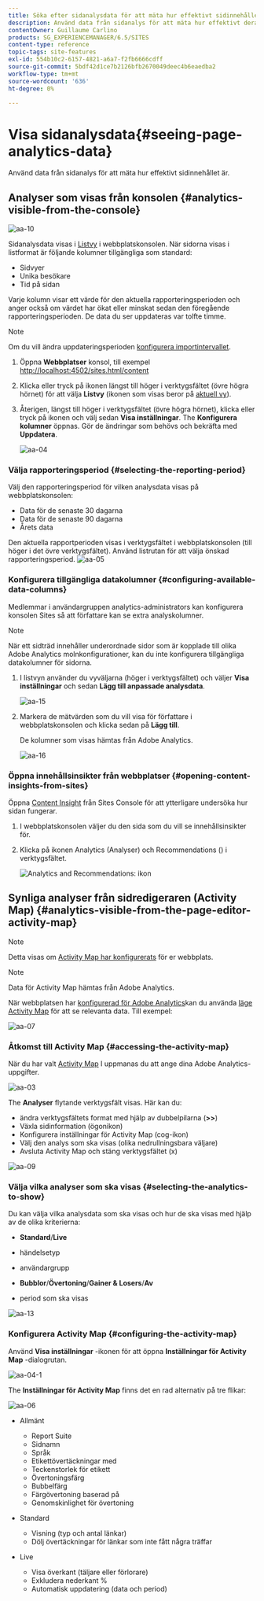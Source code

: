 ```yaml
---
title: Söka efter sidanalysdata för att mäta hur effektivt sidinnehållet är
description: Använd data från sidanalys för att mäta hur effektivt deras sidinnehåll är
contentOwner: Guillaume Carlino
products: SG_EXPERIENCEMANAGER/6.5/SITES
content-type: reference
topic-tags: site-features
exl-id: 554b10c2-6157-4821-a6a7-f2fb6666cdff
source-git-commit: 5bdf42d1ce7b2126bfb2670049deec4b6eaedba2
workflow-type: tm+mt
source-wordcount: '636'
ht-degree: 0%

---
```


# Visa sidanalysdata{#seeing-page-analytics-data}

Använd data från sidanalys för att mäta hur effektivt sidinnehållet är.

## Analyser som visas från konsolen {#analytics-visible-from-the-console}

![aa-10](assets/aa-10.png)

Sidanalysdata visas i [Listvy](/help/sites-authoring/basic-handling.md#list-view) i webbplatskonsolen. När sidorna visas i listformat är följande kolumner tillgängliga som standard:

* Sidvyer
* Unika besökare
* Tid på sidan

Varje kolumn visar ett värde för den aktuella rapporteringsperioden och anger också om värdet har ökat eller minskat sedan den föregående rapporteringsperioden. De data du ser uppdateras var tolfte timme.

>[!NOTE]
>
>Om du vill ändra uppdateringsperioden [konfigurera importintervallet](/help/sites-administering/adobeanalytics-connect.md#configuring-the-import-interval).

1. Öppna **Webbplatser** konsol, till exempel [http://localhost:4502/sites.html/content](http://localhost:4502/sites.html/content)
1. Klicka eller tryck på ikonen längst till höger i verktygsfältet (övre högra hörnet) för att välja **Listvy** (ikonen som visas beror på [aktuell vy](/help/sites-authoring/basic-handling.md#viewing-and-selecting-resources)).

1. Återigen, längst till höger i verktygsfältet (övre högra hörnet), klicka eller tryck på ikonen och välj sedan **Visa inställningar**. The **Konfigurera kolumner** öppnas. Gör de ändringar som behövs och bekräfta med **Uppdatera**.

   ![aa-04](assets/aa-04.png)

### Välja rapporteringsperiod {#selecting-the-reporting-period}

Välj den rapporteringsperiod för vilken analysdata visas på webbplatskonsolen:

* Data för de senaste 30 dagarna
* Data för de senaste 90 dagarna
* Årets data

Den aktuella rapportperioden visas i verktygsfältet i webbplatskonsolen (till höger i det övre verktygsfältet). Använd listrutan för att välja önskad rapporteringsperiod.
![aa-05](assets/aa-05.png)

### Konfigurera tillgängliga datakolumner {#configuring-available-data-columns}

Medlemmar i användargruppen analytics-administrators kan konfigurera konsolen Sites så att författare kan se extra analyskolumner.

>[!NOTE]
>
>När ett sidträd innehåller underordnade sidor som är kopplade till olika Adobe Analytics molnkonfigurationer, kan du inte konfigurera tillgängliga datakolumner för sidorna.

1. I listvyn använder du vyväljarna (höger i verktygsfältet) och väljer **Visa inställningar** och sedan **Lägg till anpassade analysdata**.

   ![aa-15](assets/aa-15.png)

1. Markera de mätvärden som du vill visa för författare i webbplatskonsolen och klicka sedan på **Lägg till**.

   De kolumner som visas hämtas från Adobe Analytics.

   ![aa-16](assets/aa-16.png)

### Öppna innehållsinsikter från webbplatser {#opening-content-insights-from-sites}

Öppna [Content Insight](/help/sites-authoring/content-insights.md) från Sites Console för att ytterligare undersöka hur sidan fungerar.

1. I webbplatskonsolen väljer du den sida som du vill se innehållsinsikter för.
1. Klicka på ikonen Analytics (Analyser) och Recommendations () i verktygsfältet.

   ![Analytics and Recommendations: ikon](do-not-localize/chlimage_1-16a.png)

## Synliga analyser från sidredigeraren (Activity Map) {#analytics-visible-from-the-page-editor-activity-map}

>[!NOTE]
>
>Detta visas om [Activity Map har konfigurerats](/help/sites-administering/adobeanalytics-connect.md#configuring-for-the-activity-map) för er webbplats.

>[!NOTE]
>
>Data för Activity Map hämtas från Adobe Analytics.

När webbplatsen har [konfigurerad för Adobe Analytics](/help/sites-administering/adobeanalytics-connect.md)kan du använda [läge Activity Map](/help/sites-authoring/author-environment-tools.md#page-modes) för att se relevanta data. Till exempel:

![aa-07](assets/aa-07.png)

### Åtkomst till Activity Map {#accessing-the-activity-map}

När du har valt [Activity Map](/help/sites-authoring/author-environment-tools.md#page-modes) I uppmanas du att ange dina Adobe Analytics-uppgifter.

![aa-03](assets/aa-03.png)

The **Analyser** flytande verktygsfält visas. Här kan du:

* ändra verktygsfältets format med hjälp av dubbelpilarna (**>>**)
* Växla sidinformation (ögonikon)
* Konfigurera inställningar för Activity Map (cog-ikon)
* Välj den analys som ska visas (olika nedrullningsbara väljare)
* Avsluta Activity Map och stäng verktygsfältet (x)

![aa-09](assets/aa-09.png)

### Välja vilka analyser som ska visas {#selecting-the-analytics-to-show}

Du kan välja vilka analysdata som ska visas och hur de ska visas med hjälp av de olika kriterierna:

* **Standard**/**Live**

* händelsetyp
* användargrupp
* **Bubblor**/**Övertoning**/**Gainer &amp; Losers**/**Av**

* period som ska visas

![aa-13](assets/aa-13.png)

### Konfigurera Activity Map {#configuring-the-activity-map}

Använd **Visa inställningar** -ikonen för att öppna **Inställningar för Activity Map** -dialogrutan.

![aa-04-1](assets/aa-04-1.png)

The **Inställningar för Activity Map** finns det en rad alternativ på tre flikar:

![aa-06](assets/aa-06.png)

* Allmänt

   * Report Suite
   * Sidnamn
   * Språk
   * Etikettövertäckningar med
   * Teckenstorlek för etikett
   * Övertoningsfärg
   * Bubbelfärg
   * Färgövertoning baserad på
   * Genomskinlighet för övertoning

* Standard

   * Visning (typ och antal länkar)
   * Dölj övertäckningar för länkar som inte fått några träffar

* Live

   * Visa överkant (täljare eller förlorare)
   * Exkludera nederkant %
   * Automatisk uppdatering (data och period)
